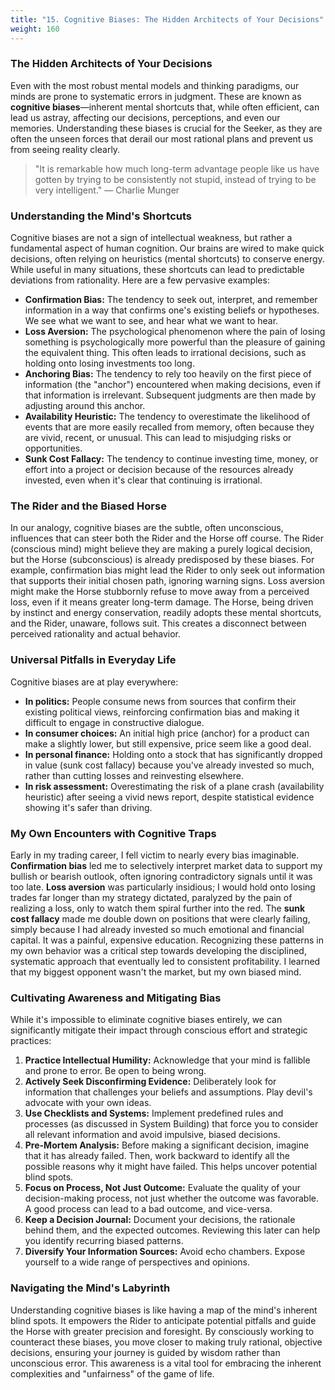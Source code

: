 ```yaml
---
title: "15. Cognitive Biases: The Hidden Architects of Your Decisions"
weight: 160
---
```


### The Hidden Architects of Your Decisions

Even with the most robust mental models and thinking paradigms, our minds are prone to systematic errors in judgment. These are known as **cognitive biases**—inherent mental shortcuts that, while often efficient, can lead us astray, affecting our decisions, perceptions, and even our memories. Understanding these biases is crucial for the Seeker, as they are often the unseen forces that derail our most rational plans and prevent us from seeing reality clearly.

> "It is remarkable how much long-term advantage people like us have gotten by trying to be consistently not stupid, instead of trying to be very intelligent."
> — Charlie Munger

### Understanding the Mind's Shortcuts

Cognitive biases are not a sign of intellectual weakness, but rather a fundamental aspect of human cognition. Our brains are wired to make quick decisions, often relying on heuristics (mental shortcuts) to conserve energy. While useful in many situations, these shortcuts can lead to predictable deviations from rationality. Here are a few pervasive examples:

-   **Confirmation Bias:** The tendency to seek out, interpret, and remember information in a way that confirms one's existing beliefs or hypotheses. We see what we want to see, and hear what we want to hear.
-   **Loss Aversion:** The psychological phenomenon where the pain of losing something is psychologically more powerful than the pleasure of gaining the equivalent thing. This often leads to irrational decisions, such as holding onto losing investments too long.
-   **Anchoring Bias:** The tendency to rely too heavily on the first piece of information (the "anchor") encountered when making decisions, even if that information is irrelevant. Subsequent judgments are then made by adjusting around this anchor.
-   **Availability Heuristic:** The tendency to overestimate the likelihood of events that are more easily recalled from memory, often because they are vivid, recent, or unusual. This can lead to misjudging risks or opportunities.
-   **Sunk Cost Fallacy:** The tendency to continue investing time, money, or effort into a project or decision because of the resources already invested, even when it's clear that continuing is irrational.

### The Rider and the Biased Horse

In our analogy, cognitive biases are the subtle, often unconscious, influences that can steer both the Rider and the Horse off course. The Rider (conscious mind) might believe they are making a purely logical decision, but the Horse (subconscious) is already predisposed by these biases. For example, confirmation bias might lead the Rider to only seek out information that supports their initial chosen path, ignoring warning signs. Loss aversion might make the Horse stubbornly refuse to move away from a perceived loss, even if it means greater long-term damage. The Horse, being driven by instinct and energy conservation, readily adopts these mental shortcuts, and the Rider, unaware, follows suit. This creates a disconnect between perceived rationality and actual behavior.

### Universal Pitfalls in Everyday Life

Cognitive biases are at play everywhere:
*   **In politics:** People consume news from sources that confirm their existing political views, reinforcing confirmation bias and making it difficult to engage in constructive dialogue.
*   **In consumer choices:** An initial high price (anchor) for a product can make a slightly lower, but still expensive, price seem like a good deal.
*   **In personal finance:** Holding onto a stock that has significantly dropped in value (sunk cost fallacy) because you've already invested so much, rather than cutting losses and reinvesting elsewhere.
*   **In risk assessment:** Overestimating the risk of a plane crash (availability heuristic) after seeing a vivid news report, despite statistical evidence showing it's safer than driving.

### My Own Encounters with Cognitive Traps

Early in my trading career, I fell victim to nearly every bias imaginable. **Confirmation bias** led me to selectively interpret market data to support my bullish or bearish outlook, often ignoring contradictory signals until it was too late. **Loss aversion** was particularly insidious; I would hold onto losing trades far longer than my strategy dictated, paralyzed by the pain of realizing a loss, only to watch them spiral further into the red. The **sunk cost fallacy** made me double down on positions that were clearly failing, simply because I had already invested so much emotional and financial capital. It was a painful, expensive education. Recognizing these patterns in my own behavior was a critical step towards developing the disciplined, systematic approach that eventually led to consistent profitability. I learned that my biggest opponent wasn't the market, but my own biased mind.

### Cultivating Awareness and Mitigating Bias

While it's impossible to eliminate cognitive biases entirely, we can significantly mitigate their impact through conscious effort and strategic practices:

1.  **Practice Intellectual Humility:** Acknowledge that your mind is fallible and prone to error. Be open to being wrong.
2.  **Actively Seek Disconfirming Evidence:** Deliberately look for information that challenges your beliefs and assumptions. Play devil's advocate with your own ideas.
3.  **Use Checklists and Systems:** Implement predefined rules and processes (as discussed in System Building) that force you to consider all relevant information and avoid impulsive, biased decisions.
4.  **Pre-Mortem Analysis:** Before making a significant decision, imagine that it has already failed. Then, work backward to identify all the possible reasons why it might have failed. This helps uncover potential blind spots.
5.  **Focus on Process, Not Just Outcome:** Evaluate the quality of your decision-making process, not just whether the outcome was favorable. A good process can lead to a bad outcome, and vice-versa.
6.  **Keep a Decision Journal:** Document your decisions, the rationale behind them, and the expected outcomes. Reviewing this later can help you identify recurring biased patterns.
7.  **Diversify Your Information Sources:** Avoid echo chambers. Expose yourself to a wide range of perspectives and opinions.

### Navigating the Mind's Labyrinth

Understanding cognitive biases is like having a map of the mind's inherent blind spots. It empowers the Rider to anticipate potential pitfalls and guide the Horse with greater precision and foresight. By consciously working to counteract these biases, you move closer to making truly rational, objective decisions, ensuring your journey is guided by wisdom rather than unconscious error. This awareness is a vital tool for embracing the inherent complexities and "unfairness" of the game of life.

